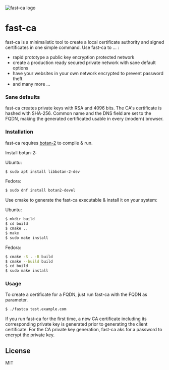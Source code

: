 ![fast-ca logo](https://wille.io/fast-ca.png "fast-ca logo")
# fast-ca

fast-ca is a minimalistic tool to create a local certificate authority and signed certificates in one simple command.
Use fast-ca to ... :

  - rapid prototype a public key encryption protected network
  - create a production ready secured private network with sane default options
  - have your websites in your own network encrypted to prevent password theft
  - and many more ...

### Sane defaults

fast-ca creates private keys with RSA and 4096 bits. The CA's certificate is hashed with SHA-256.
Common name and the DNS field are set to the FQDN, making the generated certificated usable in every (modern) browser.

### Installation

fast-ca requires [botan-2](https://botan.randombit.net/) to compile & run.

Install botan-2:

Ubuntu:
```sh
$ sudo apt install libbotan-2-dev
```

Fedora:
```sh
$ sudo dnf install botan2-devel
```


Use cmake to generate the fast-ca executable & install it on your system:

Ubuntu:
```sh
$ mkdir build
$ cd build
$ cmake ..
$ make
$ sudo make install
```

Fedora:
```sh
$ cmake -S . -B build
$ cmake --build build
$ cd build
$ sudo make install
```

### Usage

To create a certificate for a FQDN, just run fast-ca with the FQDN as parameter.

```sh
$ ./fastca test.example.com
```

If you run fast-ca for the first time, a new CA certificate including its corresponding private key is generated prior to generating the client certificate. For the CA private key generation, fast-ca aks for a password to encrypt the private key.

License
----

MIT
